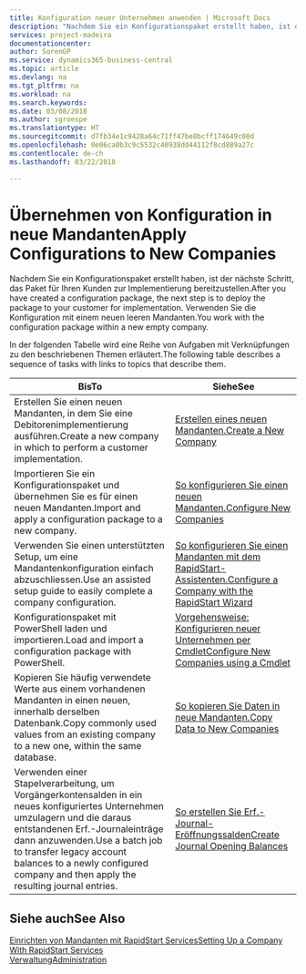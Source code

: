 ```yaml
---
title: Konfiguration neuer Unternehmen anwenden | Microsoft Docs
description: "Nachdem Sie ein Konfigurationspaket erstellt haben, ist der nächste Schritt, das Paket für Ihren Kunden zur Implementierung bereitzustellen. Verwenden Sie die Konfiguration mit einem neuen leeren Mandanten."
services: project-madeira
documentationcenter: 
author: SorenGP
ms.service: dynamics365-business-central
ms.topic: article
ms.devlang: na
ms.tgt_pltfrm: na
ms.workload: na
ms.search.keywords: 
ms.date: 03/08/2018
ms.author: sgroespe
ms.translationtype: HT
ms.sourcegitcommit: d7fb34e1c9428a64c71ff47be8bcff174649c00d
ms.openlocfilehash: 0e06ca0b3c9c5532c40938dd44112f8cd889a27c
ms.contentlocale: de-ch
ms.lasthandoff: 03/22/2018

---
```

# <a name="apply-configurations-to-new-companies"></a><span data-ttu-id="5a878-104">Übernehmen von Konfiguration in neue Mandanten</span><span class="sxs-lookup"><span data-stu-id="5a878-104">Apply Configurations to New Companies</span></span>
<span data-ttu-id="5a878-105">Nachdem Sie ein Konfigurationspaket erstellt haben, ist der nächste Schritt, das Paket für Ihren Kunden zur Implementierung bereitzustellen.</span><span class="sxs-lookup"><span data-stu-id="5a878-105">After you have created a configuration package, the next step is to deploy the package to your customer for implementation.</span></span> <span data-ttu-id="5a878-106">Verwenden Sie die Konfiguration mit einem neuen leeren Mandanten.</span><span class="sxs-lookup"><span data-stu-id="5a878-106">You work with the configuration package within a new empty company.</span></span>  

 <span data-ttu-id="5a878-107">In der folgenden Tabelle wird eine Reihe von Aufgaben mit Verknüpfungen zu den beschriebenen Themen erläutert.</span><span class="sxs-lookup"><span data-stu-id="5a878-107">The following table describes a sequence of tasks with links to topics that describe them.</span></span>

|<span data-ttu-id="5a878-108">**Bis**</span><span class="sxs-lookup"><span data-stu-id="5a878-108">**To**</span></span>|<span data-ttu-id="5a878-109">**Siehe**</span><span class="sxs-lookup"><span data-stu-id="5a878-109">**See**</span></span>|  
|------------|-------------|  
|<span data-ttu-id="5a878-110">Erstellen Sie einen neuen Mandanten, in dem Sie eine Debitorenimplementierung ausführen.</span><span class="sxs-lookup"><span data-stu-id="5a878-110">Create a new company in which to perform a customer implementation.</span></span>|[<span data-ttu-id="5a878-111">Erstellen eines neuen Mandanten.</span><span class="sxs-lookup"><span data-stu-id="5a878-111">Create a New Company</span></span>](admin-how-to-create-a-new-company.md)|  
|<span data-ttu-id="5a878-112">Importieren Sie ein Konfigurationspaket und übernehmen Sie es für einen neuen Mandanten.</span><span class="sxs-lookup"><span data-stu-id="5a878-112">Import and apply a configuration package to a new company.</span></span>|[<span data-ttu-id="5a878-113">So konfigurieren Sie einen neuen Mandanten.</span><span class="sxs-lookup"><span data-stu-id="5a878-113">Configure New Companies</span></span>](admin-how-to-configure-new-companies.md)|  
|<span data-ttu-id="5a878-114">Verwenden Sie einen unterstützten Setup, um eine Mandantenkonfiguration einfach abzuschliessen.</span><span class="sxs-lookup"><span data-stu-id="5a878-114">Use an assisted setup guide to easily complete a company configuration.</span></span>|[<span data-ttu-id="5a878-115">So konfigurieren Sie einen Mandanten mit dem RapidStart-Assistenten.</span><span class="sxs-lookup"><span data-stu-id="5a878-115">Configure a Company with the RapidStart Wizard</span></span>](admin-how-to-configure-a-company-with-the-rapidstart-wizard.md)|
|<span data-ttu-id="5a878-116">Konfigurationspaket mit PowerShell laden und importieren.</span><span class="sxs-lookup"><span data-stu-id="5a878-116">Load and import a configuration package with PowerShell.</span></span>|[<span data-ttu-id="5a878-117">Vorgehensweise: Konfigurieren neuer Unternehmen per Cmdlet</span><span class="sxs-lookup"><span data-stu-id="5a878-117">Configure New Companies using a Cmdlet</span></span>](admin-how-to-configure-new-companies-using-a-cmdlet.md)|
|<span data-ttu-id="5a878-118">Kopieren Sie häufig verwendete Werte aus einem vorhandenen Mandanten in einen neuen, innerhalb derselben Datenbank.</span><span class="sxs-lookup"><span data-stu-id="5a878-118">Copy commonly used values from an existing company to a new one, within the same database.</span></span>|[<span data-ttu-id="5a878-119">So kopieren Sie Daten in neue Mandanten.</span><span class="sxs-lookup"><span data-stu-id="5a878-119">Copy Data to New Companies</span></span>](admin-how-to-copy-data-to-new-companies.md)|  
|<span data-ttu-id="5a878-120">Verwenden einer Stapelverarbeitung, um Vorgängerkontensalden in ein neues konfiguriertes Unternehmen umzulagern und die daraus entstandenen Erf.-Journaleinträge dann anzuwenden.</span><span class="sxs-lookup"><span data-stu-id="5a878-120">Use a batch job to transfer legacy account balances to a newly configured company and then apply the resulting journal entries.</span></span>|[<span data-ttu-id="5a878-121">So erstellen Sie Erf.-Journal-Eröffnungssalden</span><span class="sxs-lookup"><span data-stu-id="5a878-121">Create Journal Opening Balances</span></span>](admin-how-to-create-journal-opening-balances.md)|  

## <a name="see-also"></a><span data-ttu-id="5a878-122">Siehe auch</span><span class="sxs-lookup"><span data-stu-id="5a878-122">See Also</span></span>  
[<span data-ttu-id="5a878-123">Einrichten von Mandanten mit RapidStart Services</span><span class="sxs-lookup"><span data-stu-id="5a878-123">Setting Up a Company With RapidStart Services</span></span>](admin-set-up-a-company-with-rapidstart.md)  
[<span data-ttu-id="5a878-124">Verwaltung</span><span class="sxs-lookup"><span data-stu-id="5a878-124">Administration</span></span>](admin-setup-and-administration.md)

